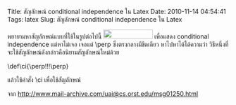 Title: สัญลักษณ์ conditional independence ใน Latex 
Date: 2010-11-14 04:54:41
Tags: latex 
Slug: สัญลักษณ์ conditional independence ใน Latex 


พยายามหาสัญลักษณ์แบบที่ใช้ในรูปต่อไปนี้ <img class="alignnone" src="http://upload.wikimedia.org/math/7/f/3/7f3edb5e99a0c6d58e5eb0fa2185c846.png" alt="" width="112" height="21" /> เพื่อแสดง conditional independence แต่หาไม่เจอ เจอแต่ \perp ซึ่งตรงกลางมีขีดเดียว หาไปหาได้ได้ความว่า วิธีหนึ่งที่จะใช้สัญลักษณ์ดังกล่าวคือนิยามสัญลักษณ์ใหม่ด้วย

\def\ci{\perp\!\!\!\perp}

แล้วใช้คำสั่ง \ci เพื่อใช้สัญลักษณ์

จาก <a href="http://www.mail-archive.com/uai@cs.orst.edu/msg01250.html">http://www.mail-archive.com/uai@cs.orst.edu/msg01250.html</a>
